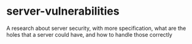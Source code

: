 # server-vulnerabilities
A research about server security, with more specification, what are the holes that a server could have, and how to handle those correctly

